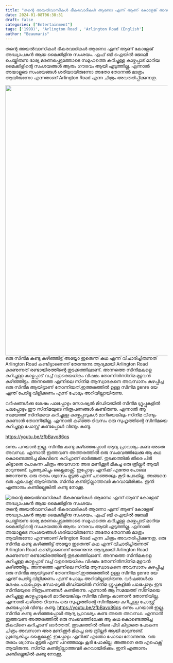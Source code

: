 ```yaml
---
title: "തന്റെ അയൽവാസികൾ ഭീകരവാദികൾ ആണോ എന്ന് ആണ് കോളേജ് അദ്ധ്യാപകൻ ആയ മൈക്കിളിനു സംശയം"
date: 2024-01-08T06:38:31
draft: false
categories: ["Entertainment"]
tags: ['1999)', 'Arlington Road', 'Arlington Road (English']
author: "Beaumaris"
---
```


തന്റെ അയൽവാസികൾ ഭീകരവാദികൾ ആണോ എന്ന് ആണ് കോളേജ് അദ്ധ്യാപകൻ ആയ മൈക്കിളിനു സംശയം. എഫ് ബി ഐയിൽ ജോലി ചെയ്തിരുന്ന ഭാര്യ മരണപ്പെട്ടത്തോടെ സമൂഹത്തെ കുറിച്ചുള്ള കാഴ്ചപ്പാട് മാറിയ മൈക്കിളിന്റെ സംശയങ്ങൾ ആരും ഗൗരവം ആയി എടുത്തില്ല. എന്നാൽ അയാളുടെ സംശയങ്ങൾ ശരിയായിരുന്നോ അതോ തോന്നൽ മാത്രം ആയിരുന്നോ എന്നതാണ് Arlington Road എന്ന ചിത്രം അവതരിപ്പിക്കുന്നതു.

<img class="size-full wp-image-437154 aligncenter" src="https://cdn.boolokam.com/articles/2024/01/qdqdqqd-1.jpg" alt="" width="560" height="840" />ഒരു സിനിമ കണ്ടു കഴിഞ്ഞിട്ട് അയ്യോ ഇതെന്ത് കഥ എന്ന് വിചാരിച്ചിരുന്നത് Arlington Road കണ്ടിട്ടാണെന്ന് തോന്നുന്നു.ആദ്യമായി Arlington Road കാണുന്നത് രണ്ടായിരത്തിന്റെ തുടക്കത്തിലാണ്. അന്നത്തെ സിനിമകളെ കുറിച്ചുള്ള കാഴ്ചപ്പാട് വച്ച് വളരെയധികം വിഷമം തോന്നിൻസിനിമ മുഴുവൻ കഴിഞ്ഞിട്ടും. അന്നത്തെ എന്നിലെ സിനിമ ആസ്വാദകനെ അവസാനം കുഴപ്പിച്ച ഒരു സിനിമ ആയിട്ടാണ് തോന്നിയത്.ഇത്തരത്തിൽ ഉള്ള സിനിമ genre യേ എന്ത് പേരിട്ടു വിളിക്കണം എന്ന് പോലും അറിയില്ലായിരുന്നു.

വർഷങ്ങൾക്കു ശേഷം പലപ്പോഴും സോഷ്യൽ മീഡിയയിൽ സിനിമ ഗ്രൂപ്പുകളിൽ പലപ്പോഴും ഈ സിനിമയുടെ നിരൂപണങ്ങൾ കണ്ടിരുന്നു. എന്നാൽ ആ സമയത്ത് സിനിമയെ കുറിച്ചുള്ള കാഴ്ചപ്പാടുകൾ മാറിയെങ്കിലും സിനിമ വീണ്ടും കാണാൻ തോന്നിയില്ല. എന്നാൽ കഴിഞ്ഞ ദിവസം ഒരു സുഹൃത്തിന്റെ സിനിമയെ കുറിച്ചുള്ള പോസ്റ്റ് കണ്ടപ്പോൾ വീണ്ടും കണ്ടൂ.

https://youtu.be/zfbBavo86qs

ഒന്നും പറയാൻ ഇല്ല. സിനിമ കണ്ടു കഴിഞ്ഞപ്പോൾ ആദ്യ പ്രാവശ്യം കണ്ട അതെ അവസ്ഥ. എന്നാൽ ഇത്തവണ അത്തരത്തിൽ ഒരു സംഭവത്തിലേക്കു ആ കഥ കൊണ്ടെത്തിച്ച മികവിനെ കുറിച്ചാണ് ഓർത്തത്‌. തുടക്കത്തിൽ തീരെ പിടി കിട്ടാതെ പോകുന്ന ചിത്രം അവസാന അര മണിക്കൂർ മികച്ച ഒരു ത്രില്ലർ ആയി മാറുന്നുണ്ട്. പ്രത്യേകിച്ചും ക്ലൈമാക്സ്. ഇപ്പോഴും എനിക്ക് എന്തോ പോലെ തോന്നുന്നു. ഒരു തരാം ശ്വാസം മുട്ടൽ എന്ന് പറഞ്ഞാലും കൂടി പോകില്ല. അങ്ങനെ ഒരു എഫെക്റ്റ് ആയിരുന്നു. സിനിമ കണ്ടിട്ടില്ലാത്തവർ കുറവായിരിക്കും. ഇനി എങ്ങാനും കണ്ടില്ലെങ്കിൽ കണ്ടു നോക്കൂ.


![തന്റെ അയൽവാസികൾ ഭീകരവാദികൾ ആണോ എന്ന് ആണ് കോളേജ് അദ്ധ്യാപകൻ ആയ മൈക്കിളിനു സംശയം](https://cdn.boolokam.com/articles/2024/01/qdqdqqd-1.jpg)തന്റെ അയൽവാസികൾ ഭീകരവാദികൾ ആണോ എന്ന് ആണ് കോളേജ് അദ്ധ്യാപകൻ ആയ മൈക്കിളിനു സംശയം. എഫ് ബി ഐയിൽ ജോലി ചെയ്തിരുന്ന ഭാര്യ മരണപ്പെട്ടത്തോടെ സമൂഹത്തെ കുറിച്ചുള്ള കാഴ്ചപ്പാട് മാറിയ മൈക്കിളിന്റെ സംശയങ്ങൾ ആരും ഗൗരവം ആയി എടുത്തില്ല. എന്നാൽ അയാളുടെ സംശയങ്ങൾ ശരിയായിരുന്നോ അതോ തോന്നൽ മാത്രം ആയിരുന്നോ എന്നതാണ് Arlington Road എന്ന ചിത്രം അവതരിപ്പിക്കുന്നതു. ഒരു സിനിമ കണ്ടു കഴിഞ്ഞിട്ട് അയ്യോ ഇതെന്ത് കഥ എന്ന് വിചാരിച്ചിരുന്നത് Arlington Road കണ്ടിട്ടാണെന്ന് തോന്നുന്നു.ആദ്യമായി Arlington Road കാണുന്നത് രണ്ടായിരത്തിന്റെ തുടക്കത്തിലാണ്. അന്നത്തെ സിനിമകളെ കുറിച്ചുള്ള കാഴ്ചപ്പാട് വച്ച് വളരെയധികം വിഷമം തോന്നിൻസിനിമ മുഴുവൻ കഴിഞ്ഞിട്ടും. അന്നത്തെ എന്നിലെ സിനിമ ആസ്വാദകനെ അവസാനം കുഴപ്പിച്ച ഒരു സിനിമ ആയിട്ടാണ് തോന്നിയത്.ഇത്തരത്തിൽ ഉള്ള സിനിമ genre യേ എന്ത് പേരിട്ടു വിളിക്കണം എന്ന് പോലും അറിയില്ലായിരുന്നു. വർഷങ്ങൾക്കു ശേഷം പലപ്പോഴും സോഷ്യൽ മീഡിയയിൽ സിനിമ ഗ്രൂപ്പുകളിൽ പലപ്പോഴും ഈ സിനിമയുടെ നിരൂപണങ്ങൾ കണ്ടിരുന്നു. എന്നാൽ ആ സമയത്ത് സിനിമയെ കുറിച്ചുള്ള കാഴ്ചപ്പാടുകൾ മാറിയെങ്കിലും സിനിമ വീണ്ടും കാണാൻ തോന്നിയില്ല. എന്നാൽ കഴിഞ്ഞ ദിവസം ഒരു സുഹൃത്തിന്റെ സിനിമയെ കുറിച്ചുള്ള പോസ്റ്റ് കണ്ടപ്പോൾ വീണ്ടും കണ്ടൂ. https://youtu.be/zfbBavo86qs ഒന്നും പറയാൻ ഇല്ല. സിനിമ കണ്ടു കഴിഞ്ഞപ്പോൾ ആദ്യ പ്രാവശ്യം കണ്ട അതെ അവസ്ഥ. എന്നാൽ ഇത്തവണ അത്തരത്തിൽ ഒരു സംഭവത്തിലേക്കു ആ കഥ കൊണ്ടെത്തിച്ച മികവിനെ കുറിച്ചാണ് ഓർത്തത്‌. തുടക്കത്തിൽ തീരെ പിടി കിട്ടാതെ പോകുന്ന ചിത്രം അവസാന അര മണിക്കൂർ മികച്ച ഒരു ത്രില്ലർ ആയി മാറുന്നുണ്ട്. പ്രത്യേകിച്ചും ക്ലൈമാക്സ്. ഇപ്പോഴും എനിക്ക് എന്തോ പോലെ തോന്നുന്നു. ഒരു തരാം ശ്വാസം മുട്ടൽ എന്ന് പറഞ്ഞാലും കൂടി പോകില്ല. അങ്ങനെ ഒരു എഫെക്റ്റ് ആയിരുന്നു. സിനിമ കണ്ടിട്ടില്ലാത്തവർ കുറവായിരിക്കും. ഇനി എങ്ങാനും കണ്ടില്ലെങ്കിൽ കണ്ടു നോക്കൂ.
